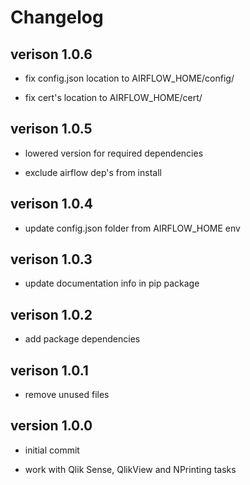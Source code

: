 # Changelog

## verison 1.0.6

- fix config.json location to AIRFLOW_HOME/config/

- fix cert's location to AIRFLOW_HOME/cert/

## verison 1.0.5

- lowered version for required dependencies

- exclude airflow dep's from install

## verison 1.0.4

- update config.json folder from AIRFLOW_HOME env

## verison 1.0.3

- update documentation info in pip package

## verison 1.0.2

- add package dependencies

## verison 1.0.1

- remove unused files

## version 1.0.0

- initial commit

- work with Qlik Sense, QlikView and NPrinting tasks